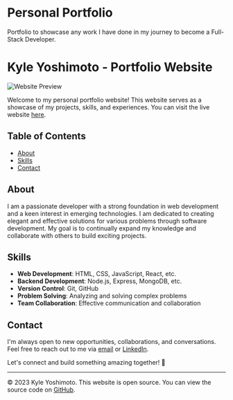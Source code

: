 # Personal Portfolio
 Portfolio to showcase any work I have done in my journey to become a Full-Stack Developer.
# Kyle Yoshimoto - Portfolio Website

![Website Preview](https://Personal-Portfolio/resources/images/portfolio-thumbnail.png)

Welcome to my personal portfolio website! This website serves as a showcase of my projects, skills, and experiences. You can visit the live website [here](https://kyleyoshimoto.com).

## Table of Contents

- [About](#about)
- [Skills](#skills)
- [Contact](#contact)

## About

I am a passionate developer with a strong foundation in web development and a keen interest in emerging technologies. I am dedicated to creating elegant and effective solutions for various problems through software development. My goal is to continually expand my knowledge and collaborate with others to build exciting projects.

## Skills

- **Web Development**: HTML, CSS, JavaScript, React, etc.
- **Backend Development**: Node.js, Express, MongoDB, etc.
- **Version Control**: Git, GitHub
- **Problem Solving**: Analyzing and solving complex problems
- **Team Collaboration**: Effective communication and collaboration

## Contact

I'm always open to new opportunities, collaborations, and conversations. Feel free to reach out to me via [email](mailto:kyle.yoshimoto.com) or [LinkedIn](https://www.linkedin.com/in/kyleyoshimoto).

Let's connect and build something amazing together! 🚀

---

© 2023 Kyle Yoshimoto. This website is open source. You can view the source code on [GitHub](https://github.com/kyleyoshimoto).
